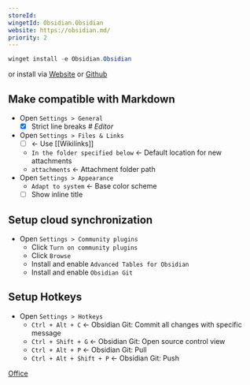 ```yaml
---
storeId: 
wingetId: Obsidian.Obsidian
website: https://obsidian.md/
priority: 2
---
```



```powershell
winget install -e Obsidian.Obsidian
```

or install via
[Website](https://obsidian.md/)
or [Github](https://github.com/obsidianmd/obsidian-releases/releases/latest)

## Make compatible with Markdown
- Open `Settings > General`
  - [x] Strict line breaks _# Editor_
- Open `Settings > Files & Links`
  - [ ] ← Use \[\[Wikilinks\]\]
  - `In the folder specified below` ← Default location for new attachments
  - `attachments` ← Attachment folder path
- Open `Settings > Appearance`
  - `Adapt to system` ← Base color scheme
  - [ ] Show inline title

## Setup cloud synchronization

- Open `Settings > Community plugins`
  - Click `Turn on community plugins`
  - Click `Browse`
  - Install and enable `Advanced Tables for Obsidian`
  - Install and enable `Obsidian Git`

## Setup Hotkeys
- Open `Settings > Hotkeys`
  - `Ctrl + Alt + C` ← Obsidian Git: Commit all changes with specific message
  - `Ctrl + Shift + G` ← Obsidian Git: Open source control view
  - `Ctrl + Alt + P` ← Obsidian Git: Pull
  - `Ctrl + Alt + Shift + P` ← Obsidian Git: Push


[Office](../Office.md)